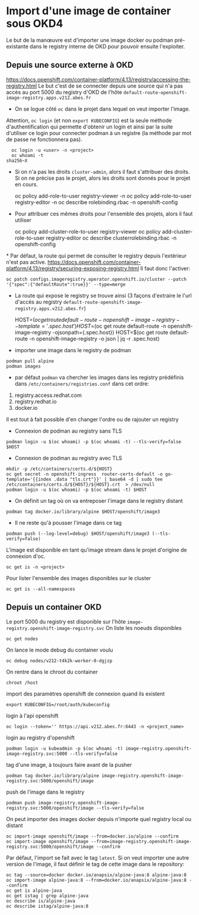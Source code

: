 # Import d\'une image de container sous OKD4

Le but de la manœuvre est d\'importer une image docker ou podman
pré-existante dans le registry interne de OKD pour pouvoir ensuite
l\'exploiter.

## Depuis une source externe à OKD

<https://docs.openshift.com/container-platform/4.13/registry/accessing-the-registry.html>
Le but c\'est de se connecter depuis une source qui n\'a pas accès au
port 5000 du registry d\'OKD de l\'hôte
`default-route-openshift-image-registry.apps.v212.abes.fr`

-   On se logue côté `oc` dans le projet dans lequel on veut importer
    l\'image.

Attention, `oc login` (et non `export KUBECONFIG`) est la seule méthode
d\'authentification qui permette d\'obtenir un login et ainsi par la
suite d\'utiliser ce login pour connecter podman à un registre (la
méthode par mot de passe ne fonctionnera pas).

      oc login -u <user> -n <project>
      oc whoami -t
    sha256~X

-   Si on n\'a pas les droits `cluster-admin`, alors il faut
    s\'attribuer des droits. Si on ne précise pas le projet, alors les
    droits sont donnés pour le projet en cours.

      oc policy add-role-to-user registry-viewer <user> -n <project>
      oc policy add-role-to-user registry-editor <user> -n <project>
      oc describe rolebinding.rbac -n openshift-config

-   Pour attribuer ces mêmes droits pour l\'ensemble des projets, alors
    il faut utiliser

      oc policy add-cluster-role-to-user registry-viewer <project>
      oc policy add-cluster-role-to-user registry-editor <project>
      oc describe clusterrolebinding.rbac -n openshift-config

\* Par défaut, la route qui permet de consulter le registry depuis
l\'extérieur n\'est pas active.
<https://docs.openshift.com/container-platform/4.13/registry/securing-exposing-registry.html>
Il faut donc l\'activer:

``` /bash
oc patch configs.imageregistry.operator.openshift.io/cluster --patch '{"spec":{"defaultRoute":true}}' --type=merge
```

-   La route qui expose le registry se trouve ainsi (3 façons
    d\'extraire le l\'url d\'accès au registry
    `default-route-openshift-image-registry.apps.v212.abes.fr`)

    HOST=$(oc get route default-route -n openshift-image-registry --template='{{ .spec.host }}')
    HOST=$(oc get route default-route -n openshift-image-registry -ojsonpath={.spec.host})
    HOST=$(oc get route default-route -n openshift-image-registry -o json | jq -r .spec.host)

-   importer une image dans le registry de podman

``` /bash
podman pull alpine
podman images
```

-   par défaut `podman` va chercher les images dans les registry
    prédéfinis dans `/etc/containers/registries.conf` dans cet ordre:

1.  registry.access.redhat.com
2.  registry.redhat.io
3.  docker.io

Il est tout à fait possible d\'en changer l\'ordre ou de rajouter un
registry

-   Connexion de podman au registry sans TLS

``` /bash
podman login -u $(oc whoami) -p $(oc whoami -t) --tls-verify=false $HOST 
```

-   Connexion de podman au registry avec TLS

``` /bash
mkdir -p /etc/containers/certs.d/${HOST}
oc get secret -n openshift-ingress  router-certs-default -o go-template='{{index .data "tls.crt"}}' | base64 -d | sudo tee /etc/containers/certs.d/${HOST}/${HOST}.crt  > /dev/null
podman login -u $(oc whoami) -p $(oc whoami -t) $HOST
```

-   On définit un tag où on va entreposer l\'image dans le registry
    distant

``` /bash
podman tag docker.io/library/alpine $HOST/openshift/image3
```

-   Il ne reste qu\'à pousser l\'image dans ce tag

``` /bash
podman push (--log-level=debug) $HOST/openshift/image3 (--tls-verify=false)
```

L\'image est disponible en tant qu\'image stream dans le projet
d\'origine de connexion d\'oc.

    oc get is -n <project>

Pour lister l\'ensemble des images disponibles sur le cluster

    oc get is --all-namespaces

## Depuis un container OKD

Le port 5000 du registry est disponible sur l\'hôte
`image-registry.openshift-image-registry.svc` On liste les noeuds
disponibles

    oc get nodes

On lance le mode debug du container voulu

    oc debug nodes/v212-t4k2k-worker-0-dgjzp

On rentre dans le chroot du container

``` /bash
chroot /host
```

import des paramètres openshift de connexion quand ils existent

    export KUBECONFIG=/root/auth/kubeconfig

login à l\'api openshift

    oc login --token='' https://api.v212.abes.fr:6443 -n <project_name>

login au registry d\'openshift

    podman login -u kubeadmin -p $(oc whoami -t) image-registry.openshift-image-registry.svc:5000 --tls-verify=false

tag d\'une image, à toujours faire avant de la pusher

    podman tag docker.io/library/alpine image-registry.openshift-image-registry.svc:5000/openshift/image

push de l\'image dans le registry

    podman push image-registry.openshift-image-registry.svc:5000/openshift/image --tls-verify=false

On peut importer des images docker depuis n\'importe quel registry local
ou distant

    oc import-image openshift/image --from=docker.io/alpine --confirm
    oc import-image openshift/image --from=image-registry.openshift-image-registry.svc:5000/openshift/image --confirm

Par défaut, l\'import se fait avec le tag `latest`. Si on veut importer
une autre version de l\'image, il faut définir le tag de cette image
dans le repository:

``` /bash
oc tag --source=docker docker.io/anapsix/alpine-java:8 alpine-java:8
oc import-image alpine-java:8 --from=docker.io/anapsix/alpine-java:8 --confirm
oc get is alpine-java
oc get istag | grep alpine-java
oc describe is/alpine-java
oc describe istag/alpine-java:8
```

